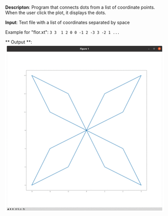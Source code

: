 **Descripton**: Program that connects dots from a list of coordinate points. When the user click the plot, it displays the dots.

**Input**: Text file with a list of coordinates separated by space

Example for "flor.xt":
`3 3 
1 2
0 0
-1 2
-3 3
-2 1
...`

** Output **:
![animated-gif](https://github.com/RicardoATB/connect-dots/blob/main/animated-gif.gif)
